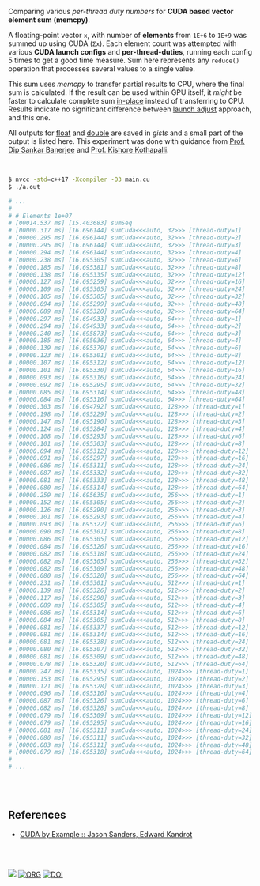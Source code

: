 Comparing various *per-thread duty numbers* for **CUDA based vector element sum (memcpy)**.

A floating-point vector `x`, with number of **elements** from `1E+6` to
`1E+9` was summed up using CUDA (`Σx`). Each element count was attempted with
various **CUDA launch configs** and **per-thread-duties**, running each config
5 times to get a good time measure. Sum here represents any `reduce()`
operation that processes several values to a single value.

This sum uses *memcpy* to transfer partial results to CPU, where the final sum
is calculated. If the result can be used within GPU itself, it *might* be
faster to calculate complete sum [in-place] instead of transferring to CPU.
Results indicate no significant difference between [launch adjust] approach,
and this one.

All outputs for [float] and [double] are saved in *gists* and a small part of
the output is listed here. This experiment was done with guidance from
[Prof. Dip Sankar Banerjee] and [Prof. Kishore Kothapalli].

<br>

```bash
$ nvcc -std=c++17 -Xcompiler -O3 main.cu
$ ./a.out

# ...
#
# # Elements 1e+07
# [00014.537 ms] [15.403683] sumSeq
# [00000.317 ms] [16.696144] sumCuda<<<auto, 32>>> [thread-duty=1]
# [00000.295 ms] [16.696144] sumCuda<<<auto, 32>>> [thread-duty=2]
# [00000.295 ms] [16.696144] sumCuda<<<auto, 32>>> [thread-duty=3]
# [00000.294 ms] [16.696144] sumCuda<<<auto, 32>>> [thread-duty=4]
# [00000.238 ms] [16.695305] sumCuda<<<auto, 32>>> [thread-duty=6]
# [00000.185 ms] [16.695381] sumCuda<<<auto, 32>>> [thread-duty=8]
# [00000.138 ms] [16.695335] sumCuda<<<auto, 32>>> [thread-duty=12]
# [00000.127 ms] [16.695259] sumCuda<<<auto, 32>>> [thread-duty=16]
# [00000.109 ms] [16.695305] sumCuda<<<auto, 32>>> [thread-duty=24]
# [00000.105 ms] [16.695305] sumCuda<<<auto, 32>>> [thread-duty=32]
# [00000.094 ms] [16.695299] sumCuda<<<auto, 32>>> [thread-duty=48]
# [00000.089 ms] [16.695320] sumCuda<<<auto, 32>>> [thread-duty=64]
# [00000.297 ms] [16.694933] sumCuda<<<auto, 64>>> [thread-duty=1]
# [00000.294 ms] [16.694933] sumCuda<<<auto, 64>>> [thread-duty=2]
# [00000.240 ms] [16.695873] sumCuda<<<auto, 64>>> [thread-duty=3]
# [00000.185 ms] [16.695036] sumCuda<<<auto, 64>>> [thread-duty=4]
# [00000.139 ms] [16.695379] sumCuda<<<auto, 64>>> [thread-duty=6]
# [00000.123 ms] [16.695301] sumCuda<<<auto, 64>>> [thread-duty=8]
# [00000.107 ms] [16.695312] sumCuda<<<auto, 64>>> [thread-duty=12]
# [00000.101 ms] [16.695330] sumCuda<<<auto, 64>>> [thread-duty=16]
# [00000.093 ms] [16.695316] sumCuda<<<auto, 64>>> [thread-duty=24]
# [00000.092 ms] [16.695295] sumCuda<<<auto, 64>>> [thread-duty=32]
# [00000.085 ms] [16.695314] sumCuda<<<auto, 64>>> [thread-duty=48]
# [00000.084 ms] [16.695316] sumCuda<<<auto, 64>>> [thread-duty=64]
# [00000.303 ms] [16.694792] sumCuda<<<auto, 128>>> [thread-duty=1]
# [00000.198 ms] [16.695229] sumCuda<<<auto, 128>>> [thread-duty=2]
# [00000.147 ms] [16.695190] sumCuda<<<auto, 128>>> [thread-duty=3]
# [00000.124 ms] [16.695284] sumCuda<<<auto, 128>>> [thread-duty=4]
# [00000.108 ms] [16.695293] sumCuda<<<auto, 128>>> [thread-duty=6]
# [00000.101 ms] [16.695303] sumCuda<<<auto, 128>>> [thread-duty=8]
# [00000.094 ms] [16.695312] sumCuda<<<auto, 128>>> [thread-duty=12]
# [00000.091 ms] [16.695297] sumCuda<<<auto, 128>>> [thread-duty=16]
# [00000.086 ms] [16.695311] sumCuda<<<auto, 128>>> [thread-duty=24]
# [00000.087 ms] [16.695332] sumCuda<<<auto, 128>>> [thread-duty=32]
# [00000.081 ms] [16.695333] sumCuda<<<auto, 128>>> [thread-duty=48]
# [00000.080 ms] [16.695314] sumCuda<<<auto, 128>>> [thread-duty=64]
# [00000.259 ms] [16.695635] sumCuda<<<auto, 256>>> [thread-duty=1]
# [00000.152 ms] [16.695305] sumCuda<<<auto, 256>>> [thread-duty=2]
# [00000.126 ms] [16.695290] sumCuda<<<auto, 256>>> [thread-duty=3]
# [00000.101 ms] [16.695293] sumCuda<<<auto, 256>>> [thread-duty=4]
# [00000.093 ms] [16.695322] sumCuda<<<auto, 256>>> [thread-duty=6]
# [00000.090 ms] [16.695301] sumCuda<<<auto, 256>>> [thread-duty=8]
# [00000.086 ms] [16.695305] sumCuda<<<auto, 256>>> [thread-duty=12]
# [00000.084 ms] [16.695326] sumCuda<<<auto, 256>>> [thread-duty=16]
# [00000.082 ms] [16.695318] sumCuda<<<auto, 256>>> [thread-duty=24]
# [00000.082 ms] [16.695305] sumCuda<<<auto, 256>>> [thread-duty=32]
# [00000.082 ms] [16.695309] sumCuda<<<auto, 256>>> [thread-duty=48]
# [00000.080 ms] [16.695320] sumCuda<<<auto, 256>>> [thread-duty=64]
# [00000.231 ms] [16.695301] sumCuda<<<auto, 512>>> [thread-duty=1]
# [00000.139 ms] [16.695326] sumCuda<<<auto, 512>>> [thread-duty=2]
# [00000.117 ms] [16.695290] sumCuda<<<auto, 512>>> [thread-duty=3]
# [00000.089 ms] [16.695305] sumCuda<<<auto, 512>>> [thread-duty=4]
# [00000.086 ms] [16.695314] sumCuda<<<auto, 512>>> [thread-duty=6]
# [00000.084 ms] [16.695305] sumCuda<<<auto, 512>>> [thread-duty=8]
# [00000.081 ms] [16.695337] sumCuda<<<auto, 512>>> [thread-duty=12]
# [00000.081 ms] [16.695314] sumCuda<<<auto, 512>>> [thread-duty=16]
# [00000.081 ms] [16.695328] sumCuda<<<auto, 512>>> [thread-duty=24]
# [00000.080 ms] [16.695307] sumCuda<<<auto, 512>>> [thread-duty=32]
# [00000.081 ms] [16.695309] sumCuda<<<auto, 512>>> [thread-duty=48]
# [00000.078 ms] [16.695320] sumCuda<<<auto, 512>>> [thread-duty=64]
# [00000.247 ms] [16.695335] sumCuda<<<auto, 1024>>> [thread-duty=1]
# [00000.153 ms] [16.695295] sumCuda<<<auto, 1024>>> [thread-duty=2]
# [00000.121 ms] [16.695328] sumCuda<<<auto, 1024>>> [thread-duty=3]
# [00000.096 ms] [16.695316] sumCuda<<<auto, 1024>>> [thread-duty=4]
# [00000.087 ms] [16.695326] sumCuda<<<auto, 1024>>> [thread-duty=6]
# [00000.082 ms] [16.695328] sumCuda<<<auto, 1024>>> [thread-duty=8]
# [00000.079 ms] [16.695309] sumCuda<<<auto, 1024>>> [thread-duty=12]
# [00000.079 ms] [16.695295] sumCuda<<<auto, 1024>>> [thread-duty=16]
# [00000.081 ms] [16.695311] sumCuda<<<auto, 1024>>> [thread-duty=24]
# [00000.080 ms] [16.695311] sumCuda<<<auto, 1024>>> [thread-duty=32]
# [00000.083 ms] [16.695311] sumCuda<<<auto, 1024>>> [thread-duty=48]
# [00000.079 ms] [16.695318] sumCuda<<<auto, 1024>>> [thread-duty=64]
#
# ...
```

<br>
<br>


## References

- [CUDA by Example :: Jason Sanders, Edward Kandrot](https://www.slideshare.net/SubhajitSahu/cuda-by-example-notes)

<br>
<br>

[![](https://i.imgur.com/KExwVG1.jpg)](https://www.youtube.com/watch?v=A7TKQKAFIi4)
[![ORG](https://img.shields.io/badge/org-puzzlef-green?logo=Org)](https://puzzlef.github.io)
[![DOI](https://zenodo.org/badge/413857764.svg)](https://zenodo.org/badge/latestdoi/413857764)

[Prof. Dip Sankar Banerjee]: https://sites.google.com/site/dipsankarban/
[Prof. Kishore Kothapalli]: https://cstar.iiit.ac.in/~kkishore/
[float]: https://gist.github.com/wolfram77/7aea7a9105f9959d66a5472ed282a9f5
[double]: https://gist.github.com/wolfram77/66083b3e42b6c27ba3958230e36c71d0
[launch adjust]: https://github.com/puzzlef/vector-sum-cuda
[in-place]: https://github.com/puzzlef/vector-sum-cuda
